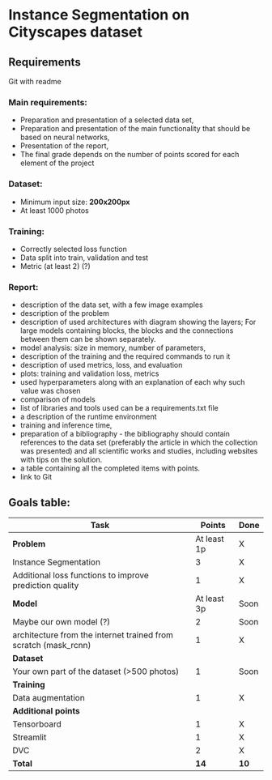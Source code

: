 # Instance Segmentation on Cityscapes dataset

## Requirements

Git with readme

### Main requirements:
 - Preparation and presentation of a selected data set,
 - Preparation and presentation of the main functionality that should be based on neural networks,
 - Presentation of the report,
 - The final grade depends on the number of points scored for each element of the project

### Dataset:
 - Minimum input size: **200x200px**
 - At least 1000 photos

### Training:
 - Correctly selected loss function
 - Data split into train, validation and test
 - Metric (at least 2) (?)

### Report:
 - description of the data set, with a few image examples
 - description of the problem
 - description of used architectures with diagram showing the layers; For large models containing blocks, the blocks and the connections between them can be shown separately.
 - model analysis: size in memory, number of parameters,  
 - description of the training and the required commands to run it
 - description of used metrics, loss, and evaluation
 - plots: training and validation loss, metrics
 - used hyperparameters along with an explanation of each why such value was chosen
 - comparison of models
 - list of libraries and tools used can be a requirements.txt file
 - a description of the runtime environment
 - training and inference time,
 - preparation of a bibliography - the bibliography should contain references to the data set (preferably the article in which the collection was presented) and all scientific works and studies, including websites with tips on the solution.
 - a table containing all the completed items with points.
 - link to Git

## Goals table:

| **Task** | **Points** | **Done** |
| --- | --- | --- |
| **Problem** | At least 1p | X |
| Instance Segmentation | 3 | X |
| Additional loss functions to improve prediction quality | 1 | X |
| **Model** | At least 3p | Soon|
| Maybe our own model (?) | 2 | Soon |
| architecture from the internet trained from scratch (mask_rcnn) | 1 | X |
| **Dataset** |
| Your own part of the dataset (>500 photos) | 1 | Soon |
| **Training** |
| Data augmentation | 1 | X |
| **Additional points** |
| Tensorboard | 1 | X |
| Streamlit | 1 | X |
| DVC | 2 | X |
| **Total** | **14** | **10** |
